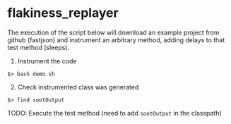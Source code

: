 # flakiness_replayer

The execution of the script below will download an example project from github (fastjson) and instrument an arbitrary method, adding delays to that test method (sleeps). 

1. Instrument the code

```
$> bash demo.sh
```

2. Check instrumented class was generated

```
$> find sootOutput
```

TODO: Execute the test method (need to add `sootOutput` in the classpath)

